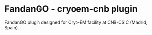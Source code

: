 # FandanGO - cryoem-cnb plugin

FandanGO plugin designed for Cryo-EM facility at CNB-CSIC (Madrid, Spain).

